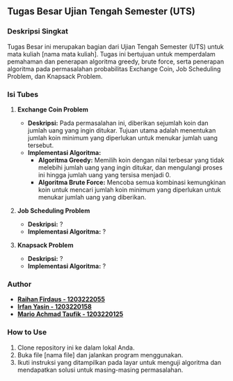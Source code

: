 
## Tugas Besar Ujian Tengah Semester (UTS)

### Deskripsi Singkat
Tugas Besar ini merupakan bagian dari Ujian Tengah Semester (UTS) untuk mata kuliah [nama mata kuliah]. Tugas ini bertujuan untuk memperdalam pemahaman dan penerapan algoritma greedy, brute force, serta penerapan algoritma pada permasalahan probabilitas Exchange Coin, Job Scheduling Problem, dan Knapsack Problem.

### Isi Tubes
1. **Exchange Coin Problem**
    - **Deskripsi:** Pada permasalahan ini, diberikan sejumlah koin dan jumlah uang yang ingin ditukar. Tujuan utama adalah menentukan jumlah koin minimum yang diperlukan untuk menukar jumlah uang tersebut.
    - **Implementasi Algoritma:**
        - **Algoritma Greedy:** Memilih koin dengan nilai terbesar yang tidak melebihi jumlah uang yang ingin ditukar, dan mengulangi proses ini hingga jumlah uang yang tersisa menjadi 0.
        - **Algoritma Brute Force:** Mencoba semua kombinasi kemungkinan koin untuk mencari jumlah koin minimum yang diperlukan untuk menukar jumlah uang yang diberikan.
    
2. **Job Scheduling Problem**
    - **Deskripsi:** ?
    - **Implementasi Algoritma:** ?

3. **Knapsack Problem**
    - **Deskripsi:** ?
    - **Implementasi Algoritma:** ?

### Author
- [**Raihan Firdaus - 1203222055**](https://github.com/RH203)
- [**Irfan Yasin - 1203220158**]()
- [**Mario Achmad Taufik - 1203220125**]()


### How to Use
1. Clone repository ini ke dalam lokal Anda.
2. Buka file [nama file] dan jalankan program menggunakan.
3. Ikuti instruksi yang ditampilkan pada layar untuk menguji algoritma dan mendapatkan solusi untuk masing-masing permasalahan.
